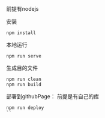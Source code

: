 前提有nodejs

安装
```
npm install
```

本地运行
```
npm run serve
```

生成目的文件
```
npm run clean
npm run build
```

部署到githubPage：
前提是有自己的库

```
npm run deploy
``